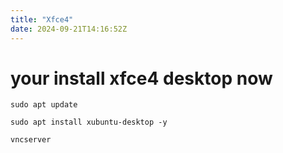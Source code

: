```yaml
---
title: "Xfce4"
date: 2024-09-21T14:16:52Z
---
```


# your install xfce4 desktop now

```
sudo apt update

sudo apt install xubuntu-desktop -y

vncserver 

```
